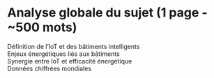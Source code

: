 # Analyse globale du sujet (1 page - ~500 mots)
Définition de l’IoT et des bâtiments intelligents  
Enjeux énergétiques liés aux bâtiments  
Synergie entre IoT et efficacité énergétique  
Données chiffrées mondiales  
